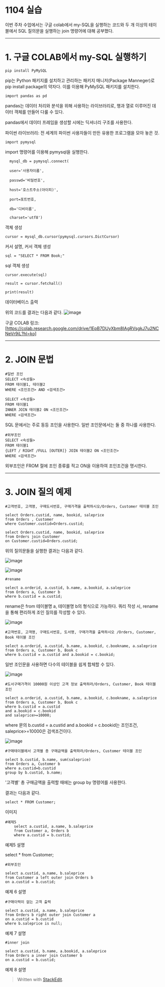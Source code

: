 # 1104 실습

이번 주차 수업에서는 구글 colab에서 my-SQL을 실행하는  코드와 두 개 이상의 테이블에서 SQL 질의문을 실행하는 join 명령어에 대해 공부했다.

---
# 1. 구글 COLAB에서 my-SQL 실행하기

 

    pip install PyMySQL
    
 pip는 Python 패키지를 설치하고 관리하는 패키지 매니저(Package Manneger)로 pip install package의 약자다. 이를 이용해 PyMySQL 패키지를 설치한다.
  

    import pandas as pd
    
pandas는 데이터 처리와 분석을 위해 사용하는 라이브러리로, 행과 열로 이루어진 데이터 객체를 만들어 다룰 수 있다.

pandas에서 데이터 프레임을 생성할 시에는 딕셔너리 구조를 사용한다. 

파이썬 라이브러리: 전 세계의 파이썬 사용자들이 만든 유용한 프로그램을 모아 놓은 것.

    import pymysql
    
import 명령어를 이용해 pymysql을 실행한다.
  

      mysql_db = pymysql.connect(
        
      user='사용자이름',
        
      passwd='비밀번호',
        
      host='호스트주소(아이피)',
        
      port=포트번호,
        
      db='디비이름',
        
      charset='utf8')

객체 생성

    cursor = mysql_db.cursor(pymysql.cursors.DictCursor)

커서 설명, 커서 객체 생성


    sql = "SELECT * FROM Book;"

sql 객체 생성


    cursor.execute(sql)
    
    result = cursor.fetchall()
    
    print(result)
   
   데이터베이스 출력

위의 코드를 결과는 다음과 같다.
![image](https://user-images.githubusercontent.com/114793024/200758924-02a3740e-800e-4ec1-ade1-587e72fb526d.png)

구글 COLAB 링크: 
[https://colab.research.google.com/drive/1EpB7DUyXbm8IAgRVsgkJ7u2NCNeVr9iL?hl=ko] 

---

# 2. JOIN 문법


    #일반 조인 
    SELECT <속성들>                    
    FROM 테이블1, 테이블2                            
    WHERE <조인조건> AND <검색조건>
    
    SELECT <속성들>                    
    FROM 테이블1
    INNER JOIN 테이블2 ON <조인조건>
    WHERE <검색조건>
    
SQL 문에서는 주로 동등 조인을 사용한다. 일반 조인문에서는 둘 중 하나를 사용한다. 


    #외부조인
    SELECT <속성들> 
    FROM 테이블1 
    {LEFT / RIGHT /FULL [OUTER]} JOIN 테이블2 ON <조인조건> 
    WHERE <검색조건> 

외부조인은 FROM 절에 조인 종류를 적고 ON을 이용하여 조인조건을 명시한다. 

---
# 3. JOIN 질의 예제

    #고객번호, 고객명, 구매도서번호, 구매가격을 출력하시오/Orders, Customer 테이블 조인
    
    select Orders.custid, name, bookid, saleprice 
    from Orders , Customer 
    where Customer.custid=Orders.custid;
    
    select Orders.custid, name, bookid, saleprice
    from Orders join Customer 
    on Customer.custid=Orders.custid;

위의 질의문들을 실행한 결과는 다음과 같다.

![image](https://user-images.githubusercontent.com/114793024/201637646-2823c807-9da3-49be-8fe2-5d4175f90c02.png)


![image](https://user-images.githubusercontent.com/114793024/201637833-cffa90b0-adc7-4f92-b402-9d89648a92b1.png)


    #rename
    
    select a.orderid, a.custid, b.name, a.bookid, a.saleprice 
    from Orders a, Customer b
    where b.custid = a.custid;

rename은 from 테이블명 a, 테이블명 b의 형식으로 가능하다. 쿼리 작성 시, rename을 통해 편리하게 조인 질의를 작성할 수 있다. 

![image](https://user-images.githubusercontent.com/114793024/201639265-f6a96287-d148-45c4-9b2a-9cb98582de71.png)

    #고객번호, 고객명, 구매도서번호, 도서명, 구매가격을 출력하시오 /Orders, Customer, Book 테이블 조인
    
    select a.orderid, a.custid, b.name, a.bookid, c.bookname, a.saleprice 
    from Orders a, Customer b, Book c
    where b.custid = a.custid and a.bookid = c.bookid;

일반 조인문을 사용하면 다수의 테이블을 쉽게 합체할 수 있다.

![image](https://user-images.githubusercontent.com/114793024/201640676-0c8fb055-16f6-4a04-9231-8e4c06cad4a7.png)

    #도서구매가격이 10000원 이상인 고객 정보 출력하라/Orders, Customer, Book 테이블 조인
    
    select a.orderid, a.custid, b.name, a.bookid, c.bookname, a.saleprice 
    from Orders a, Customer b, Book c
    where b.custid = a.custid 
    and a.bookid = c.bookid
    and saleprice>=10000;
  
 where 문의  b.custid = a.custid  and a.bookid = c.bookid는 조인조건,  saleprice>=10000은  검색조건이다.

![image](https://user-images.githubusercontent.com/114793024/201642008-1e18a4bd-048f-45b4-8d03-ce3ac6687787.png)

    #구매테이블에서 고객별 총 구매금액을 출력하라/Orders, Customer 테이블 조인
    
    select b.custid, b.name, sum(saleprice)
    from Orders a, Customer b
    where a.custid=b.custid
    group by b.custid, b.name;
    
'고객별'  총 구매금액을 출력할 때에는 group by 명령어를 사용한다.

결과는 다음과 같다.

    select * FROM Customer;
이미지
    

    #예제5
        select a.custid, a.name, b.saleprice
        from Customer a, Orders b
        where a.custid = b.custid;



예제5 설명

select * from Customer;




    #외부조인 
    
    select a.custid, a.name, b.saleprice
    from Customer a left outer join Orders b
    on a.custid = b.custid;



예제 6 설명



    #구매이력이 없는 고객 출력 
    
    select a.custid, a.name, b.saleprice
    from Orders b right outer join Customer a
    on a.custid = b.custid
    where b.saleprice is null;



예제 7 설명



    #inner join
    
    select a.custid, b.name, a.bookid, a.saleprice
    from Orders a inner join Customer b
    on a.custid = b.custid;


예제 8 설명



> Written with [StackEdit](https://stackedit.io/).











<!--stackedit_data:
eyJoaXN0b3J5IjpbLTYyMjI0NTY5NywxNTc3NzMzNzMsLTYyOD
U3ODc1MiwtMTY1ODAwNTAyNSwzMjI1OTQzMDQsLTY1ODMzNjM2
OCwtNDU3NDA1OTQ2LDE2MzI0NDI4ODYsMTM3NTc1MDY1NCwtMj
EzNzExMjE1OCwtNTQxMTU2OTMyLDE1MjIxNzYwODAsLTU3MTgx
NDYxNCwtMTQ1MDA0NTAxMCwyMTMwNzI0Mjg0LDE1NTQ0OTgwMj
gsMjAxNjQ5ODkzNSw3ODM3NzU4NzcsNjEwNTkwMjMzLDExNzk2
MTA5MTddfQ==
-->